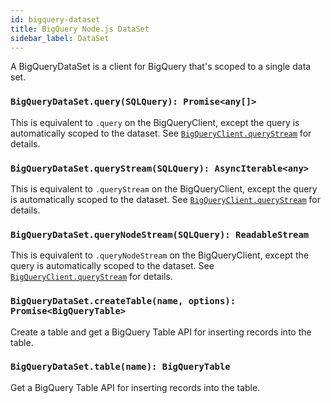 ```yaml
---
id: bigquery-dataset
title: BigQuery Node.js DataSet
sidebar_label: DataSet
---
```


A BigQueryDataSet is a client for BigQuery that's scoped to a single data set.

### `BigQueryDataSet.query(SQLQuery): Promise<any[]>`

This is equivalent to `.query` on the BigQueryClient, except the query is automatically scoped to the dataset. See [`BigQueryClient.queryStream`](bigquery-client.md) for details.

### `BigQueryDataSet.queryStream(SQLQuery): AsyncIterable<any>`

This is equivalent to `.queryStream` on the BigQueryClient, except the query is automatically scoped to the dataset. See [`BigQueryClient.queryStream`](bigquery-client.md) for details.

### `BigQueryDataSet.queryNodeStream(SQLQuery): ReadableStream`

This is equivalent to `.queryNodeStream` on the BigQueryClient, except the query is automatically scoped to the dataset. See [`BigQueryClient.queryStream`](bigquery-client.md) for details.

### `BigQueryDataSet.createTable(name, options): Promise<BigQueryTable>`

Create a table and get a BigQuery Table API for inserting records into the table.

### `BigQueryDataSet.table(name): BigQueryTable`

Get a BigQuery Table API for inserting records into the table.
